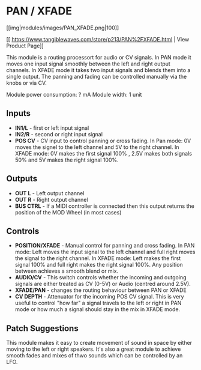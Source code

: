 # PAN / XFADE

[[img|modules/images/PAN_XFADE.png|100]]

[[ https://www.tangiblewaves.com/store/p213/PAN%2FXFADE.html | View Product Page]]

This module is a routing processort for audio or CV signals. In PAN mode it moves one input signal smoothly between the left and right output channels. In XFADE mode it takes two input signals and blends them into a single output. The panning and fading can be controlled manually via the knobs or via CV.

Module power consumption: ? mA
Module width: 1 unit

## Inputs
* **IN1/L** - first or left input signal
* **IN2/R** - second or right input signal
* **POS CV** - CV input to control panning or cross fading. In Pan mode: 0V moves the signel to the left channel and 5V to the right channel. In XFADE mode: 0V makes the first signal 100% , 2.5V makes both signals 50% and 5V makes the right signal 100%.

## Outputs
* **OUT L** - Left output channel
* **OUT R** - Right output channel
* **BUS CTRL** - If a MIDI controller is connected then this output returns the position of the MOD Wheel (in most cases)

## Controls
* **POSITION/XFADE** - Manual control for panning and cross fading. In PAN mode: Left moves the input signal to the left channel and full right moves the signal to the right channel. In XFADE mode: Left makes the first signal 100% and full right makes the right signal 100%. Any position between achieves a smooth blend or mix.
* **AUDIO/CV** - This switch controls whether the incoming and outgoing signals are either treated as CV (0-5V) or Audio (centred around 2.5V).
* **XFADE/PAN** - changes the routing behaviour between PAN or XFADE
* **CV DEPTH** - Attenuator for the incoming POS CV signal. This is very useful to control "how far" a signal travels to the left or right in PAN mode or how much a signal should stay in the mix in XFADE mode.

## Patch Suggestions
This module makes it easy to create movement of sound in space by either moving to the left or right speakers. It's also a great module to achieve smooth fades and mixes of thwo sounds which can be controlled by an LFO.
